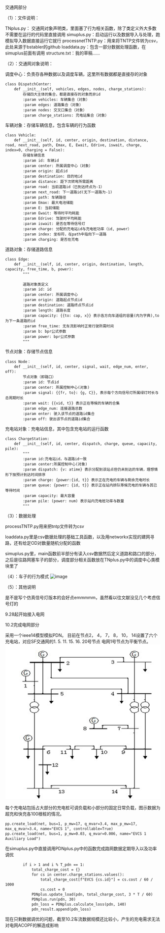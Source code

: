交通网部分

（1）：文件说明：

TNplus.py： 交通网对象声明类，里面塞了行为相关函数，除了类定义外大多数不需要在运行的代码里直接调用
simuplus.py：启动运行以及数据导入与处理，跑模拟导入数据直接运行它就行
processnetTNTP.py：用来将TNTP文件转为csv，此处来源于bstabler的github
loaddata.py：包含一部分数据处理函数，在simuplus前面有调用
structure.txt：我的草稿......



（2）：交通网对象说明：

调度中心：负责存各种数据以及调度车辆，这里所有数据都是直接存的对象


    class DispatchCenter:
        def __init__(self, vehicles, edges, nodes, charge_stations):
            存储四大主体的集合，都是直接存的对象而非id
            :param vehicles: 车辆集合（对象）
            :param edges: 道路集合（对象）
            :param nodes: 交叉口集合（对象）
            :param charge_stations: 充电站集合（对象）

车辆对象：存储车辆信息，包含车辆的行为函数

    class Vehicle:
        def __init__(self, id, center, origin, destination, distance, road, next_road, path, Emax, E, Ewait, Edrive, iswait, charge, index=0, charging = False): 
            存储车辆信息
            :param id: 车辆id
            :param center: 所属调度中心（对象）
            :param origin: 起点id
            :param destination: 目的地id
            :param distance: 距下次转弯所需距离
            :param road: 当前道路id（已到达终点为-1）
            :param next_road: 下一道路id(无下一道路为-1)
            :param path: 车辆路径
            :param Emax: 最大电池储能
            :param E: 当前储能
            :param Ewait: 等待时平均耗能
            :param Edrive: 驾驶时平均耗能
            :param iswait: 是否在等待信号灯
            :param charge: 分配的充电站id与充电桩功率（id, power）
            :param index: 坐标符，在path中指向下一道路
            :param charging: 是否在充电



道路对象：存储道路信息

    class Edge: 
        def __init__(self, id, center, origin, destination, length, capacity, free_time, b, power):
            """
    
            道路对象类定义
            :param id: id
            :param center: 所属调度中心
            :param origin: 道路起点节点id
            :param destination: 道路终点节点id
            :param length: 道路长度
            :param capacity: {{to: cap, x}} 表示各方向车道组的容量(内为字典),to为下一条道路的id
            :param free_time: 无车流影响时正常行驶所需时间
            :param b: bpr公式参数
            :param power: bpr公式参数
            """


节点对象：存储节点信息

    class Node：
        def __init__(self, id, center, signal, wait, edge_num, enter, off):
            节点对象（即路口）
            :param id: 节点id
            :param center: 所属控制中心(对象)
            :param signal: {{fr, to}: {g, C}}, 表示每个方向信号灯所属绿灯时长与总周期时长
            :param wait: {{vid, t}} 表示正在等候的车辆的合集
            :param edge_num: 连接道路总数
            :param enter: 驶入该节点的道路id集合
            :param off: 驶出该节点的道路id集合

    

充电站对象：充电站信息，其中包含充电站的运行函数

    class ChargeStation:
        def __init__(self, id, center, dispatch, charge, queue, capacity, pile):
            """
            :param id:充电站id，与道路id一致
            :param center:所属控制中心(对象)
            :param dispatch: {v: atime} 表示分配到该站点但仍未到达的车辆，理想情形下按预计到达时间排序
            :param charge: {power:{id, t}} 表示正在充电的车辆与剩余充电时长
            :param queue: {power: {id, t}} 表示正在站内排队等候充电的车辆与其已等待时间
            :param capacity: 最大容量
            :param pile: (power: num) 表示站内充电桩功率与数量
            """



（3）：数据处理

processTNTP.py用来把tntp文件转为csv

loaddata.py里是csv数据处理的基础工具函数，以及用networkx实现的建网寻路，还有给定OD对数量随机分配的函数

simuplus.py里，main函数前半部分有读入csv数据然后定义道路和路口的部分，之后是往路网塞车子的部分，调度部分相关函数放在TNplus.py中的调度中心类模块里了



（4）：车子的行为模式
![image](https://github.com/user-attachments/assets/2cb77a74-2520-456d-9ba7-d25084b372cf)



（5）：其他说明

是不是写个仿真信号灯版本的会好点emmmmm，虽然看以往文献没见几个考虑信号灯的

9.28起开始接入电网





10.2完成电网部分

采用一个ieee14模型模拟PDN。
目前在节点2， 4， 7， 8， 10， 14设置了六个充电站，对应SF交通网的1. 5. 11. 15. 16. 20号节点
电网1号节点为平衡节点。
![img_1.png](img_1.png)

每个充电站包括占大部分的充电桩可调负载和小部分的固定日常负载，图示数据为超充和快充各100根桩的情况。

    pp.create_load(net, bus=1, p_mw=17, q_mvar=3.4, max_p_mw=17, max_q_mvar=3.4, name="EVCS 1", controllable=True)
    pp.create_load(net, bus=1, p_mw=0.03, q_mvar=0.006, name="EVCS 1 Auxiliary Load")


在simuplus.py中直接调用PDNplus.py中的函数完成路网数据定期导入以及功率调优

            if i > 1 and i % T_pdn == 1:
                total_charge_cost = {}
                for cs in center.charge_stations.values():
                    total_charge_cost[f"EVCS {cs.id}"] = cs.cost / 60 / 1000
                    cs.cost = 0
                PDNplus.update_load(pdn, total_charge_cost, 3 * T / 60)
                PDNplus.run(pdn, 30)
                pdn_loss = PDNplus.calculate_loss(pdn, 140)
                pdn_result.append(pdn_loss)

现在只剩数据调优的问题，截至10.2车流数据规模还比较小，产生的充电需求无法对电网ACOPF的解造成影响
